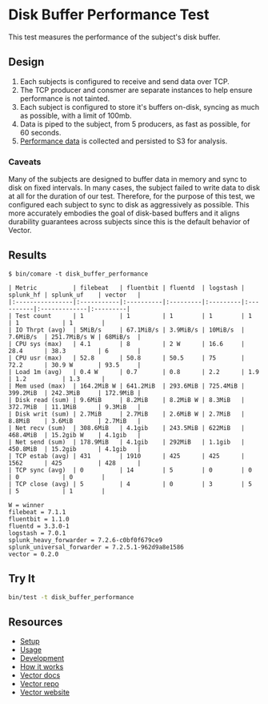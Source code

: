 # Disk Buffer Performance Test

This test measures the performance of the subject's disk buffer.

## Design

1. Each subjects is configured to receive and send data over TCP.
2. The TCP producer and consmer are separate instances to help ensure performance is not tainted.
3. Each subject is configured to store it's buffers on-disk, syncing as much as possible, with
   a limit of 100mb.
4. Data is piped to the subject, from 5 producers, as fast as possible, for 60 seconds.
5. [Performance data][performance_data] is collected and persisted to S3 for analysis.

### Caveats

Many of the subjects are designed to buffer data in memory and sync to disk on fixed intervals.
In many cases, the subject failed to write data to disk at all for the duration of our test.
Therefore, for the purpose of this test, we configured each subject to sync to disk as
aggressively as possible. This more accurately embodies the goal of disk-based buffers and it
aligns durability guarantees across subjects since this is the default behavior of Vector.

## Results

```
$ bin/comare -t disk_buffer_performance

| Metric          | filebeat   | fluentbit | fluentd  | logstash | splunk_hf | splunk_uf    | vector   |
|:----------------|:-----------|:----------|:---------|:---------|:----------|:-------------|:---------|
| Test count      | 1          | 1         | 1        | 1        | 1         | 1            | 1        |
| IO Thrpt (avg)  | 5MiB/s     | 67.1MiB/s | 3.9MiB/s | 10MiB/s  | 7.6MiB/s  | 251.7MiB/s W | 68MiB/s  |
| CPU sys (max)   | 4.1        | 8         | 2 W      | 16.6     | 28.4      | 38.3         | 6        |
| CPU usr (max)   | 52.8       | 50.8      | 50.5     | 75       | 72.2      | 30.9 W       | 93.5     |
| Load 1m (avg)   | 0.4 W      | 0.7       | 0.8      | 2.2      | 1.9       | 1.2          | 1.3      |
| Mem used (max)  | 164.2MiB W | 641.2MiB  | 293.6MiB | 725.4MiB | 399.2MiB  | 242.3MiB     | 172.9MiB |
| Disk read (sum) | 9.6MiB     | 8.2MiB    | 8.2MiB W | 8.3MiB   | 372.7MiB  | 11.1MiB      | 9.3MiB   |
| Disk writ (sum) | 2.7MiB     | 2.7MiB    | 2.6MiB W | 2.7MiB   | 8.8MiB    | 3.6MiB       | 2.7MiB   |
| Net recv (sum)  | 308.6MiB   | 4.1gib    | 243.5MiB | 622MiB   | 468.4MiB  | 15.2gib W    | 4.1gib   |
| Net send (sum)  | 178.9MiB   | 4.1gib    | 292MiB   | 1.1gib   | 450.8MiB  | 15.2gib      | 4.1gib   |
| TCP estab (avg) | 431        | 1910      | 425      | 425      | 1562      | 425          | 428      |
| TCP sync (avg)  | 0          | 14        | 5        | 0        | 0         | 0            | 0        |
| TCP close (avg) | 5          | 4         | 0        | 3        | 5         | 5            | 1        |

W = winner
filebeat = 7.1.1
fluentbit = 1.1.0
fluentd = 3.3.0-1
logstash = 7.0.1
splunk_heavy_forwarder = 7.2.6-c0bf0f679ce9
splunk_universal_forwarder = 7.2.5.1-962d9a8e1586
vector = 0.2.0
```

## Try It

```bash
bin/test -t disk_buffer_performance
```

## Resources

* [Setup][setup]
* [Usage][usage]
* [Development][development]
* [How it works][how_it_works]
* [Vector docs][docs]
* [Vector repo][repo]
* [Vector website][website]


[development]: /README.md#development
[docs]: https://docs.vector.dev
[how_it_works]: /README.md#how-it-works
[performance_data]: /README.md#performance-data
[repo]: https://github.com/timberio/vector
[setup]: /README.md#setup
[usage]: /README.md#usage
[website]: https://vector.dev
